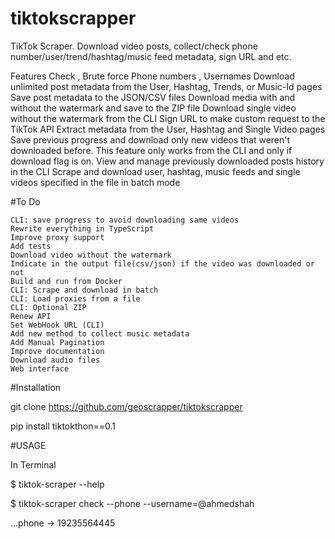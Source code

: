 # tiktokscrapper
 TikTok Scraper. Download video posts, collect/check  phone number/user/trend/hashtag/music feed metadata, sign URL and etc. 


Features
    Check , Brute force Phone numbers , Usernames
    Download unlimited post metadata from the User, Hashtag, Trends, or Music-Id pages
    Save post metadata to the JSON/CSV files
    Download media with and without the watermark and save to the ZIP file
    Download single video without the watermark from the CLI
    Sign URL to make custom request to the TikTok API
    Extract metadata from the User, Hashtag and Single Video pages
    Save previous progress and download only new videos that weren't downloaded before. This feature only works from the CLI and only if download flag is on.
    View and manage previously downloaded posts history in the CLI
    Scrape and download user, hashtag, music feeds and single videos specified in the file in batch mode
    
    
#To Do

    CLI: save progress to avoid downloading same videos
    Rewrite everything in TypeScript
    Improve proxy support
    Add tests
    Download video without the watermark
    Indicate in the output file(csv/json) if the video was downloaded or not
    Build and run from Docker
    CLI: Scrape and download in batch
    CLI: Load proxies from a file
    CLI: Optional ZIP
    Renew API
    Set WebHook URL (CLI)
    Add new method to collect music metadata
    Add Manual Pagination
    Improve documentation
    Download audio files
    Web interface


#Installation

 git clone https://github.com/geoscrapper/tiktokscrapper

 pip install tiktokthon==0.1


#USAGE

 In Terminal


 $ tiktok-scraper --help

 $ tiktok-scraper check --phone --username=@ahmedshah

 ...phone -> 19235564445
